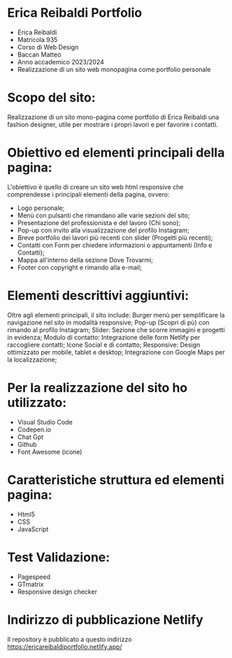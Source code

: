 # Erica Reibaldi Portfolio

- Erica Reibaldi
- Matricola 935
- Corso di Web Design
- Baccan Matteo
- Anno accademico 2023/2024
- Realizzazione di un sito web monopagina come portfolio personale

# Scopo del sito:
Realizzazione di un sito mono-pagina come portfolio di Erica Reibaldi una fashion designer, utile per mostrare i propri lavori e per favorire i contatti.

# Obiettivo ed elementi principali della pagina:
L'obiettivo è quello di creare un sito web html responsive che comprendesse i principali elementi della pagina, ovvero:

- Logo personale;
- Menù con pulsanti che rimandano alle varie sezioni del sito;
- Presentazione del professionista e del lavoro (Chi sono);
- Pop-up con invito alla visualizzazione del profilo Instagram;
- Breve portfolio dei lavori più recenti con slider (Progetti più recenti);
- Contatti con Form per chiedere informazioni o appuntamenti (Info e Contatti);
- Mappa all'interno della sezione Dove Trovarmi;
- Footer con copyright e rimando alla e-mail;

# Elementi descrittivi aggiuntivi: 
Oltre agli elementi principali, il sito include:
Burger menù per semplificare la navigazione nel sito in modalità responsive;
Pop-up (Scopri di pù) con rimando al profilo Instagram;
Slider: Sezione che scorre immagini e progetti in evidenza;
Modulo di contatto: Integrazione delle form Netlify per raccogliere contatti;
Icone Social e di contatto;
Responsive: Design ottimizzato per mobile, tablet e desktop;
Integrazione con Google Maps per la localizzazione;


# Per la realizzazione del sito ho utilizzato:
- Visual Studio Code
- Codepen.io
- Chat Gpt
- Github
- Font Awesome (icone)

# Caratteristiche struttura ed elementi pagina:
- Html5
- CSS
- JavaScript

# Test Validazione: 
- Pagespeed
- GTmatrix
- Responsive design checker

# Indirizzo di pubblicazione Netlify

Il repository è pubblicato a questo indirizzo https://ericareibaldiportfolio.netlify.app/




